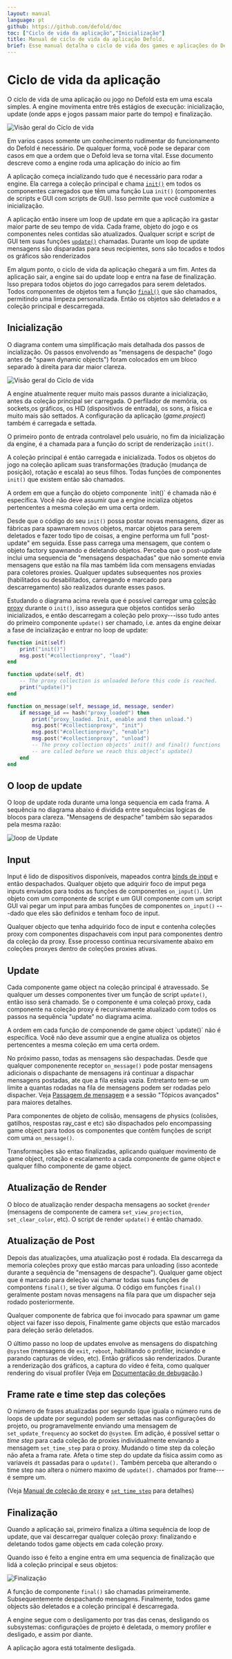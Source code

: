 ```yaml
---
layout: manual
language: pt
github: https://github.com/defold/doc
toc: ["Ciclo de vida da aplicação","Inicialização"]
title: Manual de ciclo de vida da aplicação Defold.
brief: Esse manual detalha o ciclo de vida dos games e aplicações do Defold.
---
```


# Ciclo de vida da aplicação

O ciclo de vida de uma aplicação ou jogo no Defold esta em uma escala simples. A engine movimenta entre três estágios de execução: inicialização, update (onde apps e jogos passam maior parte do tempo) e finalização.

![Visão geral do Ciclo de vida](/manuals/images/application_lifecycle/application_lifecycle_overview.png)

Em varios casos somente um conhecimento rudimentar do funcionamento do Defold é necessário. De qualquer forma, você pode se deparar com casos em que a ordem que o Defold leva se torna vital. Esse documento descreve como a engine roda uma aplicação do início ao fim

A aplicação começa incializando tudo que é necessário para rodar a engine. Ela carrega a coleção principal e chama [`init()`](/ref/go#init) em todos os componentes carregados que têm uma função Lua `init()` (componentes de scripts e GUI com scripts de GUI). Isso permite que você customize a inicialização.

A aplicação então insere um loop de update em que a aplicação ira gastar maior parte de seu tempo de vida. Cada frame, objeto do jogo e os componentes neles contidas são atualizados. Qualquer script e script de GUI tem suas funções [`update()`](/ref/go#update) chamadas. Durante um loop de update mensagens são disparadas para seus recipientes, sons são tocados e todos os gráficos são renderizados 

Em algum ponto, o ciclo de vida da aplicação chegará a um fim. Antes da aplicação sair, a engine sai do update loop e entra na fase de finalização. Isso prepara todos objetos do jogo carregados para serem deletados. Todos componentes de objetos tem a função [`final()`](/ref/go#final) que são chamados, permitindo uma limpeza personalizada. Então os objetos são deletados e a coleção principal e descarregada. 

## Inicialização

O diagrama contem uma simplificação mais detalhada dos passos de incialização. Os passos envolvendo as "mensagens de despache" (logo antes de "spawn dynamic objects") foram colocados em um bloco separado à direita para dar maior clareza.

![Visão geral do Ciclo de vida](/manuals/images/application_lifecycle/application_lifecycle_init.png)

A engine atualmente requer muito mais passos durante a inicialização, antes da coleção principal ser carregada. O perfilador de memôria, os sockets,os gráficos, os HID (dispositivos de entrada), os sons, a física e muito mais são settados. A configuração da aplicação (*game.project*) também é carregada e settada.

O primeiro ponto de entrada controlavel pelo usuário, no fim da inicialização da engine, é a chamada para a função do script de renderização `init()`. 

A coleção principal é então carregada e inicializada. Todos os objetos do jogo na coleção aplicam suas transformações (tradução (mudança de posição), rotação e escala) ao seus filhos. Todas funções de componentes `init()` que existem então são chamados.

<div class='sidenote' markdown='1'>
A ordem em que a função do objeto componente `init()` é chamada não é específica. Você não deve assumir que a engine incializa objetos pertencentes a mesma coleção em uma certa ordem.
</div>

Desde que o código do seu `init()` possa postar novas mensagens, dizer as fábricas para spawnarem novos objetos, marcar objetos para serem deletados e fazer todo tipo de coisas, a engine performa um full "post-update" em seguida. Esse pass carrega uma mensagem, que contem o objeto factory spawnando e deletando objetos. Perceba que o post-update inclui uma sequencia de "mensagens despachadas" que não somente envia mensagens que estão na fila mas também lida com mensagens enviadas para coletores proxies. Qualquer updates subsequentes nos proxies (habilitados ou desabilitados, carregando e marcado para descarregamento) são realizados durante esses pasos.

Estudando o diagrama acima revela que é possível carregar uma [coleção proxy](/manuals/collection-proxy) durante o `init()`, isso assegura que objetos contidos serão inicializados, e então descarregam a coleção pelo proxy---isso tudo antes do primeiro componente `update()` ser chamado, i.e. antes da engine deixar a fase de incialização e entrar no loop de update:

```lua
function init(self)
    print("init()")
    msg.post("#collectionproxy", "load")
end

function update(self, dt)
    -- The proxy collection is unloaded before this code is reached.
    print("update()")
end

function on_message(self, message_id, message, sender)
    if message_id == hash("proxy_loaded") then
        print("proxy_loaded. Init, enable and then unload.")
        msg.post("#collectionproxy", "init")
        msg.post("#collectionproxy", "enable")
        msg.post("#collectionproxy", "unload")
        -- The proxy collection objects’ init() and final() functions
        -- are called before we reach this object’s update()
    end
end
```

## O loop de update

O loop de update roda durante uma longa sequencia em cada frama. A sequência no diagrama abaixo é dividida entre sequências logicas de blocos para clareza. "Mensagens de despache" também são separados pela mesma razão:

![loop de Update](/manuals/images/application_lifecycle/application_lifecycle_update.png)

## Input

Input é lido de dispositivos disponíveis, mapeados contra [binds de input](/manuals/input) e então despachados. Qualquer objeto que adquirir foco de imput pega inputs enviados para todos as funções de componentes `on_input()`. Um objeto com um componente de script e um GUI componente com um script GUI vai pegar um input para ambas funções de componentes `on_input()` ---dado que eles são definidos e tenham foco de input.

Qualquer objecto que tenha adquirido foco de input e contenha coleções proxy com componentes dispachaveis com input para componentes dentro da coleção da proxy. Esse processo continua recursivamente abaixo em coleções proxyes dentro de coleções proxies ativas.

## Update

Cada componente game object na coleção principal é atravessado. Se qualquer um desses componentes tiver um função de script `update()`, então isso será chamado. Se o componente é uma coleçaõ proxy, cada componente na coleção proxy é recursivamente atualizado com todos os passos na sequência "update" no diagrama acima. 

<div class='sidenote' markdown='1'>
A ordem em cada função de componende de game object `update()` não é específica. Você não deve assumir que a engine atualiza os objetos pertencentes a mesma coleção em uma certa ordem. 
</div>

No próximo passo, todas as mensagens são despachadas. Desde que qualquer componenente receptor `on_message()` pode postar mensagens adicionais o dispachante de mensagens irá continuar a dispachar mensagens postadas, ate que a fila esteja vazia. Entretanto tem-se um limite a quantas rodadas na fila de mensagens podem ser rodadas pelo dispacher. Veja [Passagem de mensagem](/manuals/message-passing) e a sessão "Tópicos avançados" para maiores detalhes.

Para componentes de objeto de colisão, mensagens de physics (colisões, gatilhos, respostas ray_cast e etc) são dispachados pelo encompassing game object para todos os componentes que contêm funções de script com uma `on_message()`.

Transformações são entao finalizadas, aplicando qualquer movimento de game object, rotação e escalamento a cada componente de game object e qualquer filho componente de game object.

## Atualização de Render

O bloco de atualização render despacha mensagens ao socket `@render` (mensagens de componente de camera `set_view_projection`, `set_clear_color`, etc). O script de render `update()` é então chamado.   

## Atualização de Post

Depois das atualizações, uma atualização post é rodada. Ela descarrega da memoria coleções proxy que estão marcas para unloading (isso acontede durante a sequência de "mensagens de despache"). Qualquer game object que é marcado para deleção vai chamar todas suas funções de compontens `final()`, se tiver alguma. O código em funções `final()` geralmente postam novas mensagens na fila para que um dispacher seja rodado posteriormente. 

Qualquer componente de fabrica que foi invocado para spawnar um game object vai fazer isso depois, Finalmente game objects que estão marcados para deleção serão deletados. 

O último passo no loop de updates envolve as mensagens do dispatching `@system` (mensagens de `exit`, `reboot`, habilitando o profiler, inciando e parando capturas de vídeo, etc). Então gráficos são renderizados. Durante a renderização dos gráficos, a captura do vídeo é feita, como qualquer rendering do visual profiler (Veja em [Documentação de debugação](/pt/manuals/debugging).)

## Frame rate e time step das coleções

O número de frases atualizadas por segundo (que iguala o número runs de loops de update por segundo) podem ser settadas nas configurações do projeto, ou programavelmente enviando uma mensagem de `set_update_frequency` ao socket do `@system`. Em adição, é possível settar o _time step_ para cada coleção de proxies individualmente enviando a mensagem `set_time_step` para o proxy. Mudando o time step da coleção não afeta a frama rate. Afeta o time step do update da física  assim como as variaveis `dt` passadas para o `update().` Também perceba que alterando o time step nao altera o número maximo de `update().` chamados por frame---é sempre um.

(Veja [Manual de coleção de proxy](/manuals/collection-proxy) e [`set_time_step`](/ref/collectionproxy#set-time-step) para detalhes)

## Finalização

Quando a aplicação sai, primeiro finaliza a última sequência de loop de update, que vai descarregar qualquer coleção proxy: finalizando e deletando todos game objects em cada coleção proxy.

Quando isso é feito a engine entra em uma sequencia de finalização que lidá a coleção principal e seus objetos:

![Finalização](/manuals/images/application_lifecycle/application_lifecycle_final.png)

A função de componente `final()` são chamadas primeiramente. Subsequentemente despachando mensagens. Finalmente, todos game objects são deletados e a coleção principal é descarregada. 

A engine segue com o desligamento por tras das cenas, desligando os subsystemas: configurações de projeto é deletada, o memory profiler e desligado, e assim por diante. 

A aplicação agora está totalmente desligada.
